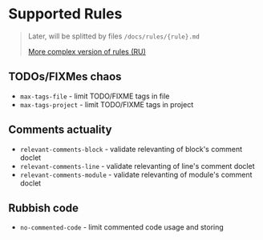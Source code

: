 # Supported Rules

> Later, will be splitted by files `/docs/rules/{rule}.md`
>
> [More complex version of rules (RU)](https://github.com/actool/actool-cli/blob/dev/rules.md)

## TODOs/FIXMes chaos
- `max-tags-file` - limit TODO/FIXME tags in file
- `max-tags-project` - limit TODO/FIXME tags in project
   
## Comments actuality
- `relevant-comments-block` - validate relevanting of block's comment doclet
- `relevant-comments-line` - validate relevanting of line's comment doclet
- `relevant-comments-module` - validate relevanting of module's comment doclet

## Rubbish code
- `no-commented-code` - limit commented code usage and storing
